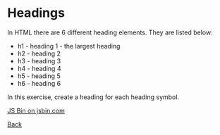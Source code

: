 # Headings

In HTML there are 6 different heading elements. They are listed below:

* h1 - heading 1 - the largest heading
* h2 - heading 2
* h3 - heading 3
* h4 - heading 4
* h5 - heading 5
* h6 - heading 6

In this exercise, create a heading for each heading symbol.

<a class="jsbin-embed" href="http://jsbin.com/famivu/4/embed?html,output">JS Bin on jsbin.com</a>

[Back](/1-hello-world/)
